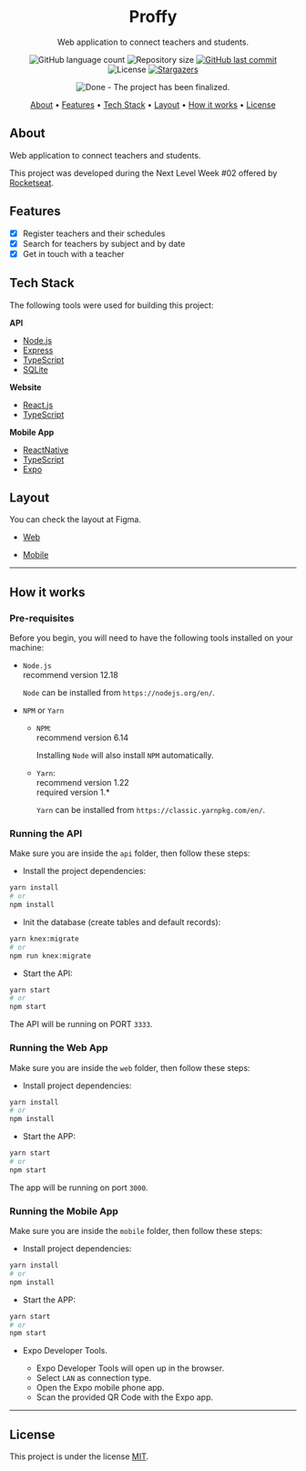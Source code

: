 <h1 align="center">Proffy</h1>

<p align="center">Web application to connect teachers and students.</p>

<p align="center">
  <img alt="GitHub language count" src="https://img.shields.io/github/languages/count/th92rodr/proffy?color=7159c1" />
  <img alt="Repository size" src="https://img.shields.io/github/repo-size/th92rodr/proffy?color=b24c63" />
  <a href="https://github.com/th92rodr/proffy/commits/master">
    <img alt="GitHub last commit" src="https://img.shields.io/github/last-commit/th92rodr/proffy?color=3675d3" />
  </a>
  <img alt="License" src="https://img.shields.io/badge/license-MIT-fff?color=1A424F" />
  <a href="https://github.com/th92rodr/proffy/stargazers">
    <img alt="Stargazers" src="https://img.shields.io/github/stars/th92rodr/proffy?style=social" />
  </a>
</p>

<p align="center">
  <img src="https://img.shields.io/badge/repo status-Done-fff?style=flat&color=47A248" alt="Done - The project has been finalized." />
</p>

<p align="center">
 <a href="#about">About</a> •
 <a href="#features">Features</a> •
 <a href="#tech-stack">Tech Stack</a> •
 <a href="#layout">Layout</a> •
 <a href="#how-it-works">How it works</a> •
 <a href="#license">License</a>
</p>

## About

Web application to connect teachers and students.

This project was developed during the Next Level Week #02 offered by [Rocketseat](https://rocketseat.com.br/).

## Features

- [x] Register teachers and their schedules
- [x] Search for teachers by subject and by date
- [x] Get in touch with a teacher

## Tech Stack

The following tools were used for building this project:

**API**

- [Node.js](https://nodejs.org/en/)
- [Express](https://expressjs.com/)
- [TypeScript](https://www.typescriptlang.org/)
- [SQLite](https://www.sqlite.org/)

**Website**

- [React.js](https://reactjs.org/)
- [TypeScript](https://www.typescriptlang.org/)

**Mobile App**

- [ReactNative](https://reactnative.dev/)
- [TypeScript](https://www.typescriptlang.org/)
- [Expo](https://expo.io/)

## Layout

You can check the layout at Figma.

- [Web](https://www.figma.com/file/0VvbIhQ673VSBOhh7N0xsZ/Proffy_Web?node-id=0%3A1)

- [Mobile](https://www.figma.com/file/RVCnn5LSmCKYfgFpe0cJrW/Proffy_Mobile)

---

## How it works

### Pre-requisites

Before you begin, you will need to have the following tools installed on your machine:

- `Node.js`<br />
  recommend version 12.18

  `Node` can be installed from `https://nodejs.org/en/`.

- `NPM` or `Yarn`

  - `NPM`:<br />
    recommend version 6.14

    Installing `Node` will also install `NPM` automatically.

  - `Yarn`:<br />
    recommend version 1.22<br />
    required version 1.\*

    `Yarn` can be installed from `https://classic.yarnpkg.com/en/`.

### Running the API

Make sure you are inside the `api` folder, then follow these steps:

- Install the project dependencies:

```sh
yarn install
# or
npm install
```

- Init the database (create tables and default records):

```sh
yarn knex:migrate
# or
npm run knex:migrate
```

- Start the API:

```sh
yarn start
# or
npm start
```

The API will be running on PORT `3333`.

### Running the Web App

Make sure you are inside the `web` folder, then follow these steps:

- Install project dependencies:

```sh
yarn install
# or
npm install
```

- Start the APP:

```sh
yarn start
# or
npm start
```

The app will be running on port `3000`.

### Running the Mobile App

Make sure you are inside the `mobile` folder, then follow these steps:

- Install project dependencies:

```sh
yarn install
# or
npm install
```

- Start the APP:

```sh
yarn start
# or
npm start
```

- Expo Developer Tools.

  - Expo Developer Tools will open up in the browser.
  - Select `LAN` as connection type.
  - Open the Expo mobile phone app.
  - Scan the provided QR Code with the Expo app.

---

## License

This project is under the license [MIT](./LICENSE).
